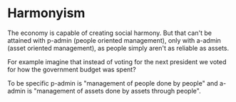 # Harmonyism

The economy is capable of creating social harmony. But that can't be attained with p-admin (people oriented management), only with a-admin (asset oriented management), as people simply aren't as reliable as assets.

For example imagine that instead of voting for the next president we voted for how the government budget was spent?

To be specific p-admin is "management of people done by people" and a-admin is "management of assets done by assets through people".



